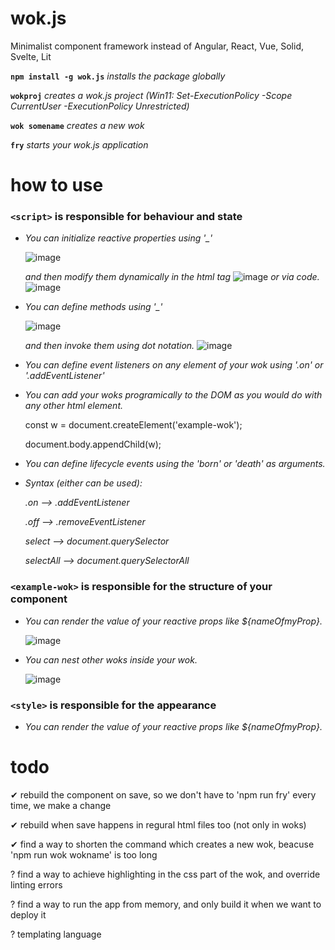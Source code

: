 # wok.js                                   
Minimalist component framework instead of Angular, React, Vue, Solid, Svelte, Lit 


**`npm install -g wok.js`** _installs the package globally_

**`wokproj`** _creates a wok.js project (Win11: Set-ExecutionPolicy -Scope CurrentUser -ExecutionPolicy Unrestricted)_

**`wok somename`** _creates a new wok_

**`fry`** _starts your wok.js application_

# how to use

### `<script>` is responsible for behaviour and state
  
  * _You can initialize reactive properties using '\_'_
  
    ![image](https://user-images.githubusercontent.com/89163562/233832401-f9d6f5d3-b934-4a96-81cb-d3c009c3630e.png)
  
    _and then modify them dynamically in the html tag_
    ![image](https://user-images.githubusercontent.com/89163562/233831801-21ded63d-2370-4958-a8fa-687e9691749a.png)
    _or via code._
  ![image](https://user-images.githubusercontent.com/89163562/233832745-658925c1-6e51-4ac4-8372-4ee996a6de43.png)


  * _You can define methods using '\_'_
  
    ![image](https://user-images.githubusercontent.com/89163562/233833017-4d95976d-a8a3-4722-85ae-da3f0abf6e8d.png)

    _and then invoke them using dot notation._
    ![image](https://user-images.githubusercontent.com/89163562/233831666-3edfca1a-57e5-4f4f-9c02-63936cd1eb26.png)


  * _You can define event listeners on any element of your wok using '.on' or '.addEventListener'_

  * _You can add your woks programically to the DOM as you would do with any other html element._
    
    const w = document.createElement('example-wok');
    
    document.body.appendChild(w);

  * _You can define lifecycle events using the 'born' or 'death' as arguments._

  * _Syntax (either can be used):_

    _.on --> .addEventListener_

    _.off --> .removeEventListener_

    _select --> document.querySelector_

    _selectAll --> document.querySelectorAll_
  
### `<example-wok>` is responsible for the structure of your component

  * _You can render the value of your reactive props like ${_nameOfmyProp}.__
  
    ![image](https://user-images.githubusercontent.com/89163562/233833229-cdde07b1-a764-456f-8840-60e245b1526e.png)


  * _You can nest other woks inside your wok._
  
    ![image](https://user-images.githubusercontent.com/89163562/233833293-f2ecea32-fe1c-406b-964e-28062ebfb413.png)

  
### `<style>` is responsible for the appearance

  * _You can render the value of your reactive props like ${_nameOfmyProp}.__


# todo
✔ rebuild the component on save, so we don't have to 'npm run fry' every time, we make a change 

✔ rebuild when save happens in regural html files too (not only in woks) 

✔ find a way to shorten the command which creates a new wok, beacuse 'npm run wok wokname' is too long 

? find a way to achieve highlighting in the css part of the wok, and override linting errors

? find a way to run the app from memory, and only build it when we want to deploy it

? templating language
